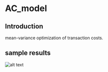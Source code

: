 # AC_model


## Introduction
mean-variance optimization of transaction costs. 







## sample results

![alt text](https://github.com/amadeus-pinto/AC_model/figs/buy_sell_im.png)
